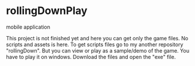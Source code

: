 # rollingDownPlay
mobile application

This project is not finished yet and here you can get only the game files. No scripts and assets is here. 
To get scripts files go to my another repository "rollingDown". 
But you can view or play as a sample/demo of the game. 
You have to play it on windows. Download the files and open the "exe" file.
